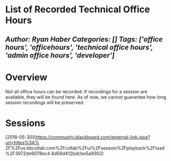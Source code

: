 # List of Recorded Technical Office Hours
*Author: Ryan Haber*
*Categories: []*
*Tags: ['office hours', 'officehours', 'technical office hours', 'admin office hours', 'developer']*
---
# Overview

Not all office hours can be recorded. If recordings for a session are
available, they will be found here. As of now, we cannot guarantee how long
session recordings will be preserved.

# Sessions

[2018-05-30](https://community.blackboard.com/external-link.jspa?url=https%3A%
2F%2Fus.bbcollab.com%2Fcollab%2Fui%2Fsession%2Fplayback%2Fload%2F3972de9078ec4
8d58d412bdcbe5a9362)

